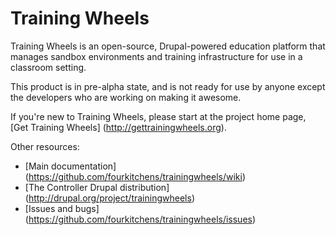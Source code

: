 Training Wheels
===============

Training Wheels is an open-source, Drupal-powered education platform that manages sandbox environments and training infrastructure for use in a classroom setting.

This product is in pre-alpha state, and is not ready for use by anyone except the developers who are working on making it awesome.

If you're new to Training Wheels, please start at the project home page, [Get Training Wheels] (http://gettrainingwheels.org).

Other resources:

* [Main documentation] (https://github.com/fourkitchens/trainingwheels/wiki)
* [The Controller Drupal distribution] (http://drupal.org/project/trainingwheels)
* [Issues and bugs] (https://github.com/fourkitchens/trainingwheels/issues)
